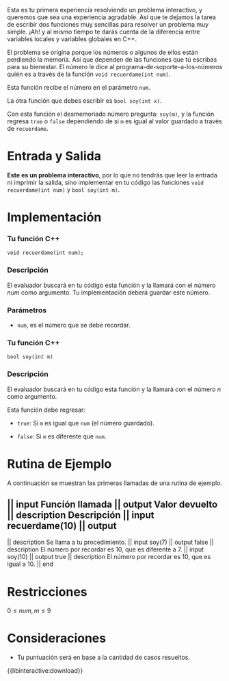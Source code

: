 Esta es tu primera experiencia resolviendo un problema interactivo, y queremos que sea una experiencia agradable. Así que te dejamos la tarea de escribir dos funciones muy sencillas para resolver un problema muy simple. ¡Ah! y al mismo tiempo te darás cuenta de la diferencia entre variables locales y variables globales en C++.

El problema se origina porque los números o algunos de ellos están perdiendo la memoria. Así que dependen de las funciones que tú escribas para su bienestar.
El número le dice al programa-de-soporte-a-los-números quién es a través de la función `void recuerdame(int num)`.

Esta función recibe el número en el parámetro `num`.

La otra función que debes escribir es `bool soy(int x)`.

Con esta función el desmemoriado número pregunta: `soy(m)`, y
la función regresa `true` o `false` dependiendo de si `m` es igual al valor guardado a través de `recuerdame`.

# Entrada y Salida

**Este es un problema interactivo**, por lo que no tendrás que leer la entrada ni imprimir la salida, sino implementar en tu código las funciones `void recuerdame(int num)` y `bool soy(int m)`.

# Implementación

### Tu función C++

`void recuerdame(int num);`

### Descripción

El evaluador buscará en tu código esta función y la llamará con el número $num$  como argumento. Tu implementación deberá guardar este número.

### Parámetros

* `num`, es el número que se debe recordar.

### Tu función C++
`bool soy(int m)`

### Descripción
El evaluador buscará en tu código esta función y la llamará con el número $n$  como argumento.

Esta función debe regresar:

* `true`: Si `m` es igual que `num` (el número guardado).

* `false`: Si `m` es diferente que `num`.

# Rutina de Ejemplo

A continuación se muestran las primeras llamadas de una rutina de ejemplo.

|| input
Función llamada
|| output
Valor devuelto
|| description
Descripción
|| input
recuerdame(10)
|| output
-
|| description
Se llama a tu procedimiento.
|| input
soy(7)
|| output
false
|| description
El número por recordar es 10, que es diferente a 7.
|| input
soy(10)
|| output
true
|| description
El número por recordar es 10, que es igual a 10.
|| end

# Restricciones

$0 \leq num,m \leq 9$

# Consideraciones

* Tu puntuación será en base a la cantidad de casos resueltos.

{{libinteractive:download}}
